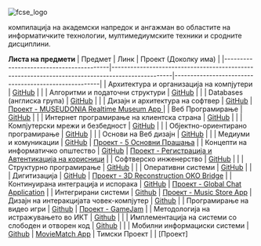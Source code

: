 ![fcse_logo](https://github.com/BeratAhmetaj/Museudonia/blob/main/Gif%20Animations/Logo_FINKI_UKIM_EN/Logo_FINKI_UKIM_EN_00000.png)

компилација на академски напредок и ангажман во областите на информатичките технологии, мултимедиумските техники и сродните дисциплини.

**Листа на предмети**
| Предмет                                  | Линк                                                                                            | Проект (Доколку има)                                               |
|-----------------------------------------|-------------------------------------------------------------------------------------------------|------------------------------------------------------|
| Архитектура и организација на компјутери | [GitHub](https://github.com/BeratAhmetaj/FINKI/tree/main/AOK%20-%20%D0%90%D1%80%D1%85%D0%B8%D1%82%D0%B5%D0%BA%D1%82%D1%83%D1%80%D0%B0%20%D0%B8%20%D0%BE%D1%80%D0%B3%D0%B0%D0%BD%D0%B8%D0%B7%D0%B0%D1%86%D0%B8%D1%98%D0%B0%20%D0%BD%D0%B0%20%D0%BA%D0%BE%D0%BC%D0%BF%D1%98%D1%83%D1%82%D0%B5%D1%80%D0%B8) |                                                      |
| Алгоритми и податочни структури         | [GitHub](https://github.com/BeratAhmetaj/FINKI/tree/main/APS%20-%20%D0%90%D0%BB%D0%B3%D0%BE%D1%80%D0%B8%D1%82%D0%BC%D0%B8%20%D0%B8%20%D0%BF%D0%BE%D0%B4%D0%B0%D1%82%D0%BE%D1%87%D0%BD%D0%B8%20%D1%81%D1%82%D1%80%D1%83%D0%BA%D1%82%D1%83%D1%80%D0%B8) |                                                      |
| Databases (англиска група)              | [GitHub](https://github.com/BeratAhmetaj/FINKI/tree/main/DB%20-%20Databases)                     |                                                      |
| Дизајн и архитектура на софтвер         | [GitHub](https://github.com/BeratAhmetaj/FINKI/tree/main/DIANS%20-%20Design%20%26%20Architecture%20of%20Software) | [Проект - MUSEUDONIA Realtime Museum App ](https://github.com/BeratAhmetaj/Museudonia-Realtime-Museum-App) |
| Веб Програмирање                        | [GitHub](https://github.com/BeratAhmetaj/FINKI/tree/main/VP%20-%20Web%20Proggraming)            |                                                      |
| Интернет програмирање на клиентска страна | [GitHub](https://github.com/BeratAhmetaj/FINKI/tree/main/IPNKS%20-%20%D0%98%D0%BD%D1%82%D0%B5%D1%80%D0%BD%D0%B5%D1%82%20%D0%BF%D1%80%D0%BE%D0%B3%D1%80%D0%B0%D0%BC%D0%B8%D1%80%D0%B0%D1%9A%D0%B5%20%D0%BD%D0%B0%20%D0%BA%D0%BB%D0%B8%D0%B5%D0%BD%D1%82%D1%81%D0%BA%D0%B0%20%D1%81%D1%82%D1%80%D0%B0%D0%BD%D0%B0) |                                                      |
| Компјутерски мрежи и безбедност         | [GitHub](https://github.com/BeratAhmetaj/FINKI/tree/main/KMB%20-%20%D0%9A%D0%BE%D0%BC%D0%BF%D1%98%D1%83%D1%82%D0%B5%D1%80%D1%81%D0%BA%D0%B8%20%D0%BC%D1%80%D0%B5%D0%B6%D0%B8%20%D0%B8%20%D0%B1%D0%B5%D0%B7%D0%B1%D0%B5%D0%B4%D0%BD%D0%BE%D1%81%D1%82) |                                                      |
| Објектно-ориентирано програмирање       | [GitHub](https://github.com/BeratAhmetaj/FINKI/tree/main/OOP%20-%20%D0%9E%D0%B1%D1%98%D0%B5%D0%BA%D1%82%D0%BD%D0%BE%20%D0%BE%D1%80%D0%B8%D0%B5%D0%BD%D1%82%D0%B8%D1%80%D0%B0%D0%BD%D0%BE%20%D0%BF%D1%80%D0%BE%D0%B3%D1%80%D0%B0%D0%BC%D0%B8%D1%80%D0%B0%D1%9A%D0%B5) |                                                      |
| Основи на Веб дизајн                    | [GitHub](https://github.com/BeratAhmetaj/FINKI/tree/main/ONVD%20-%20%D0%9E%D1%81%D0%BD%D0%BE%D0%B2%D0%B8%20%D0%BD%D0%B0%20%D0%B2%D0%B5%D0%B1%20%D0%B4%D0%B8%D0%B7%D0%B0%D1%98%D0%BD) |                                                      |
| Медиуми и комуникации                    | [GitHub](https://github.com/BeratAhmetaj/FINKI/tree/main/MIK%20-%20%D0%9C%D0%B5%D0%B4%D0%B8%D1%83%D0%BC%D0%B8%20%D0%B8%20%D0%9A%D0%BE%D0%BC%D1%83%D0%BD%D0%B8%D0%BA%D0%B0%D1%86%D0%B8%D0%B8) | [Проект - 5 Основни Прашања](https://youtu.be/R8_0LVn-pq8)             |
| Концепти на информатичко општество      | [GitHub](https://github.com/BeratAhmetaj/FINKI/tree/main/KNIO%20-%20%D0%9A%D0%BE%D0%BD%D1%86%D0%B5%D0%BF%D1%82%D0%B8%20%D0%BD%D0%B0%20%D0%B8%D0%BD%D1%84оратичко%20%D0%BE%D0%BF%D1%88%D1%82%D0%B5%D1%81%D1%82%D0%B2%D0%BE) | [Проект - Регистрација и Автентикација на корисници](https://youtu.be/IyZgn9l3WEQ)             |
| Софтверско инженерство                  | [GitHub](https://github.com/BeratAhmetaj/FINKI/tree/main/SI%20-%20Software%20Engineering)         |                                                      |
| Структурно програмирање                 | [GitHub](https://github.com/BeratAhmetaj/FINKI/tree/main/SP%20-%20%D0%A1%D1%82%D1%80%D1%83%D0%BA%D1%82%D1%83%D1%80%D0%BD%D0%BE%20%D0%BF%D1%80%D0%BE%D0%B3%D1%80%D0%B0%D0%BC%D0%B8%D1%80%D0%B0%D1%9A%D0%B5) |                                                      |
| Оперативни системи                      | [GitHub](https://github.com/BeratAhmetaj/FINKI/tree/main/OS%20-%20%D0%9E%D0%BF%D0%B5%D1%80%D0%B0%D1%82%D0%B8%D0%B2%D0%BD%D0%B8%20%D1%81%D0%B8%D1%81%D1%82%D0%B5%D0%BC%D0%B8) |                                                      |
| Дигитизација                            | [GitHub](https://github.com/BeratAhmetaj/FINKI/tree/main/D-%20%D0%94%D0%B8%D0%B3%D0%B8%D1%82%D0%B8%D0%B7%D0%B0%D1%86%D0%B8%D1%98%D0%B0)                        | [Проект - 3D Reconstruction OKO Bridge](https://github.com/BeratAhmetaj/3D-Reconstruction-OKO-Bridge) |
|  Континуирана интеграција и испорака                            | [GitHub](https://github.com/BeratAhmetaj/FINKI-Academic-Journey/tree/main/KIII%20-%20%D0%9A%D0%BE%D0%BD%D1%82%D0%B8%D0%BD%D1%83%D0%B8%D1%80%D0%B0%D0%BD%D0%B0%20%D0%B8%D0%BD%D1%82%D0%B5%D0%B3%D1%80%D0%B0%D1%86%D0%B8%D1%98%D0%B0%20%D0%B8%20%D0%B8%D1%81%D0%BF%D0%BE%D1%80%D0%B0%D0%BA%D0%B0/Labs)                        | [Проект - Global Chat Application](https://github.com/BeratAhmetaj/Global-Chat-App-KIII) |
| Интегрирани системи | [Github](https://github.com/BeratAhmetaj/FINKI-Academic-Journey/tree/main/IS%20-%20Integrated%20Systems) | [Проект - Music Store App](https://github.com/BeratAhmetaj/MusicApp)
| Дизајн на интеракцијата човек-компјутер | [Github](https://github.com/BeratAhmetaj/FINKI-Academic-Journey/tree/main/DNIC%20-%20Design%20of%20Interaction%20Human-Computer) | 
| Програмирање на видео игри | [Github](https://github.com/Berat02xz/FINKI-Academic-Journey/tree/main/PNVI%20-%20Video%20Game%20Programming) | [Проект - GameJam](https://github.com/vuevskiN/GameJam) |
| Методологија на истражувањето во ИКТ | [Github](https://github.com/Berat02xz/FINKI-Academic-Journey/tree/main/IMIKT%20-%20%D0%9C%D0%B5%D1%82%D0%BE%D0%B4%D0%BE%D0%BB%D0%BE%D0%B3%D0%B8%D1%98%D0%B0%20%D0%BD%D0%B0%20%D0%B8%D1%81%D1%82%D1%80%D0%B0%D0%B6%D1%83%D0%B2%D0%B0%D1%9A%D0%B5%D1%82%D0%BE%20%D0%B2%D0%BE%20%D0%98%D0%9A%D0%A2) |  |
| Имплементација на системи со слободен и отворен код | [Github](https://github.com/Berat02xz/FINKI-Academic-Journey/tree/main/INSSSIOK%20-%20%D0%98%D0%BC%D0%BF%D0%BB%D0%B5%D0%BC%D0%B5%D0%BD%D1%82%D0%B0%D1%86%D0%B8%D1%98%D0%B0%20%D0%BD%D0%B0%20%D1%81%D0%B8%D1%81%D1%82%D0%B5%D0%BC%D0%B8%20%D1%81%D0%BE%20%D1%81%D0%BB%D0%BE%D0%B1%D0%BE%D0%B4%D0%B5%D0%BD%20%D0%B8%20%D0%BE%D1%82%D0%B2%D0%BE%D1%80%D0%B5%D0%BD%20%D0%BA%D0%BE%D0%B4)  | |
| Мобилни информациски системи | [Github](https://github.com/Berat02xz/FINKI-Academic-Journey/tree/main/MIS%20-%20Mobile%20information%20systems/Lab_1) | [MovieMatch App](https://github.com/Berat02xz/FINKI-Academic-Journey/tree/main/MIS%20-%20Mobile%20Information%20System/Homework2)
| Тимски Проект | | [Проект]
